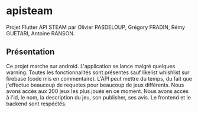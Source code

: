 # apisteam

Projet Flutter API STEAM par Olivier PASDELOUP, Grégory FRADIN, Rémy GUETARI, Antoine RANSON.

## Présentation

Ce projet marche sur android. L'application se lance malgré quelques warning. Toutes les fonctionnalités sont présentes sauf likelist whishlist sur firebase (code mis en commentaire).
L'API peut mettre du temps, du fait que j'effectue beaucoup de requetes pour beaucoup de jeux différents.
Nous avons accès aux 200 jeux les plus joués en ce moment. Nous avons accès à l'id, le nom, la description du jeu, son publisher, ses avis.
Le frontend et le backend sont respéctés.


